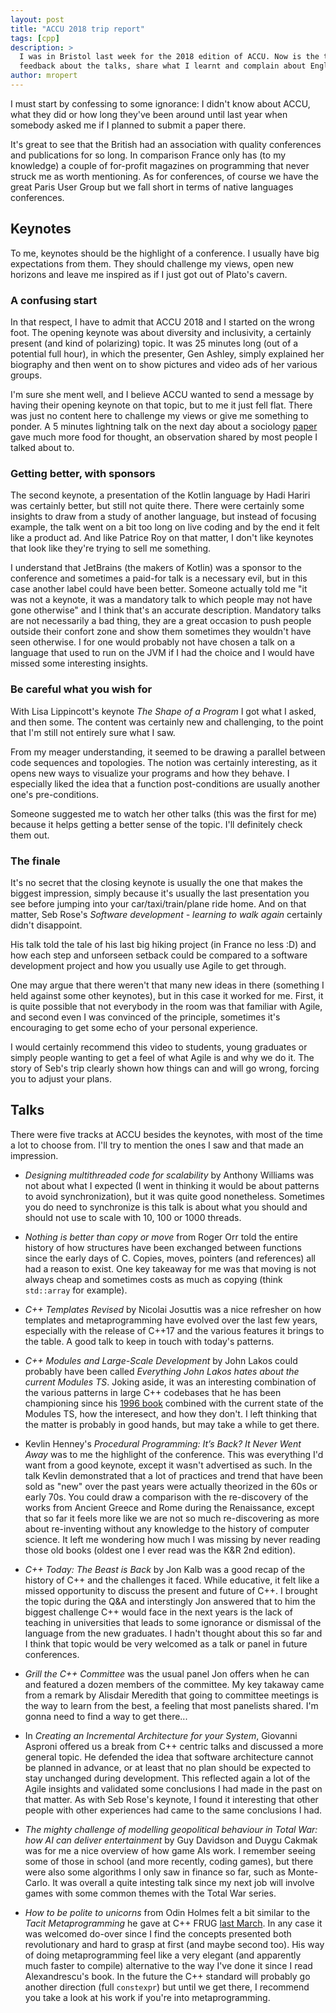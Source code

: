```yaml
---
layout: post
title: "ACCU 2018 trip report"
tags: [cpp]
description: >
  I was in Bristol last week for the 2018 edition of ACCU. Now is the time for me to give my
  feedback about the talks, share what I learnt and complain about English food.
author: mropert
---
```


I must start by confessing to some ignorance: I didn't know about ACCU, what they did or how long
they've been around until last year when somebody asked me if I planned to submit a paper there.

It's great to see that the British had an association with quality conferences and publications
for so long. In comparison France only has (to my knowledge) a couple of for-profit magazines on
programming that never struck me as worth mentioning. As for conferences, of course we have
the great Paris User Group but we fall short in terms of native languages conferences.

## Keynotes

To me, keynotes should be the highlight of a conference. I usually have big expectations from them.
They should challenge my views, open new horizons and leave me inspired as if I just got out of
Plato's cavern.

### A confusing start

In that respect, I have to admit that ACCU 2018 and I started on the wrong foot. The opening
keynote was about diversity and inclusivity, a certainly present (and kind of polarizing) topic.
It was 25 minutes long (out of a potential full hour), in which the presenter, Gen Ashley,
simply explained her biography and then went on to show pictures and video ads of her
various groups.

I'm sure she ment well, and I believe ACCU wanted to send a message by having their opening keynote
on that topic, but to me it just fell flat. There was just no content here to challenge my views
or give me something to ponder. A 5 minutes lightning talk on the next day about a sociology
[paper](http://journals.sagepub.com/doi/10.1177/0956797617741719) gave much more food for thought,
an observation shared by most people I talked about to.

### Getting better, with sponsors

The second keynote, a presentation of the Kotlin language by Hadi Hariri was certainly better, but
still not quite there. There were certainly some insights to draw from a study of another language,
but instead of focusing example, the talk went on a bit too long on live coding and by the end
it felt like a product ad. And like Patrice Roy on that matter, I don't like keynotes that look
like they're trying to sell me something.

I understand that JetBrains (the makers of Kotlin) was a sponsor to the conference and sometimes
a paid-for talk is a necessary evil, but in this case another label could have been better.
Someone actually told me "it was not a keynote, it was a mandatory talk to which people may not
have gone otherwise" and I think that's an accurate description. Mandatory talks are not
necessarily a bad thing, they are a great occasion to push people outside their confort zone and
show them sometimes they wouldn't have seen otherwise. I for one would probably not have chosen
a talk on a language that used to run on the JVM if I had the choice and I would have missed
some interesting insights.

### Be careful what you wish for

With Lisa Lippincott's keynote *The Shape of a Program* I got what I asked, and then some. The
content was certainly new and challenging, to the point that I'm still not entirely sure what I
saw.

From my meager understanding, it seemed to be drawing a parallel between code sequences and
topologies. The notion was certainly interesting, as it opens new ways to visualize your programs
and how they behave. I especially liked the idea that a function post-conditions are usually
another one's pre-conditions.

Someone suggested me to watch her other talks (this was the first for me) because it helps getting
a better sense of the topic. I'll definitely check them out.

### The finale

It's no secret that the closing keynote is usually the one that makes the biggest impression, simply
because it's usually the last presentation you see before jumping into your car/taxi/train/plane
ride home. And on that matter, Seb Rose's *Software development - learning to walk again* certainly
didn't disappoint.

His talk told the tale of his last big hiking project (in France no less :D) and how each step
and unforseen setback could be compared to a software development project and how you usually
use Agile to get through.

One may argue that there weren't that many new ideas in there (something I held against some other
keynotes), but in this case it worked for me. First, it is quite possible that not everybody in the
room was that familiar with Agile, and second even I was convinced of the principle, sometimes it's
encouraging to get some echo of your personal experience.

I would certainly recommend this video to students, young graduates or simply people wanting to get
a feel of what Agile is and why we do it. The story of Seb's trip clearly shown how things can and
will go wrong, forcing you to adjust your plans.

## Talks

There were five tracks at ACCU besides the keynotes, with most of the time a lot to choose from.
I'll try to mention the ones I saw and that made an impression.

* *Designing multithreaded code for scalability* by Anthony Williams was not about what I expected
  (I went in thinking it would be about patterns to avoid synchronization), but it was quite good
  nonetheless. Sometimes you do need to synchronize is this talk is about what you should and should
  not use to scale with 10, 100 or 1000 threads.

* *Nothing is better than copy or move* from Roger Orr told the entire history of how structures
  have been exchanged between functions since the early days of C. Copies, moves, pointers
  (and references) all had a reason to exist. One key takeaway for me was that moving is not always
  cheap and sometimes costs as much as copying (think `std::array` for example).

* *C++ Templates Revised* by Nicolai Josuttis was a nice refresher on how templates and
  metaprogramming have evolved over the last few years, especially with the release of C++17 and
  the various features it brings to the table. A good talk to keep in touch with today's patterns.

* *C++ Modules and Large-Scale Development* by John Lakos could probably have been called
  *Everything John Lakos hates about the current Modules TS*. Joking aside, it was an interesting
  combination of the various patterns in large C++ codebases that he has been championing since his
  [1996 book](https://books.google.fr/books/about/Large_scale_C++_Software_Design.html?id=AuMpAQAAMAAJ)
  combined with the current state of the Modules TS, how the interesect, and how they don't.
  I left thinking that the matter is probably in good hands, but may take a while to get there.

* Kevlin Henney's *Procedural Programming: It’s Back? It Never Went Away* was to me the highlight
  of the conference. This was everything I'd want from a good keynote, except it wasn't advertised
  as such. In the talk Kevlin demonstrated that a lot of practices and trend that have been sold
  as "new" over the past years were actually theorized in the 60s or early 70s. You could draw a
  comparison with the re-discovery of the works from Ancient Greece and Rome during the Renaissance,
  except that so far it feels more like we are not so much re-discovering as more about re-inventing
  without any knowledge to the history of computer science. It left me wondering how much I was
  missing by never reading those old books (oldest one I ever read was the K&R 2nd edition).

* *C++ Today: The Beast is Back* by Jon Kalb was a good recap of the history of C++ and the
  challenges it faced. While educative, it felt like a missed opportunity to discuss the present
  and future of C++. I brought the topic during the Q&A and interstingly Jon answered that to him
  the biggest challenge C++ would face in the next years is the lack of teaching in universities
  that leads to some ignorance or dismissal of the language from the new graduates. I hadn't thought
  about this so far and I think that topic would be very welcomed as a talk or panel in future
  conferences.

* *Grill the C++ Committee* was the usual panel Jon offers when he can and featured a dozen members
  of the committee. My key takaway came from a remark by Alisdair Meredith that going to committee
  meetings is the way to learn from the best, a feeling that most panelists shared. I'm gonna need
  to find a way to get there...

* In *Creating an Incremental Architecture for your System*, Giovanni Asproni offered us a break
  from C++ centric talks and discussed a more general topic. He defended the idea that software
  architecture cannot be planned in advance, or at least that no plan should be expected to stay
  unchanged during development. This reflected again a lot of the Agile insights and validated
  some conclusions I had made in the past on that matter. As with Seb Rose's keynote, I found it
  interesting that other people with other experiences had came to the same conclusions I had.

* *The mighty challenge of modelling geopolitical behaviour in Total War: how AI can deliver*
  *entertainment* by Guy Davidson and Duygu Cakmak was for me a nice overview of how game AIs
  work. I remember seeing some of those in school (and more recently, coding games), but there were
  also some algorithms I only saw in finance so far, such as Monte-Carlo. It was overall a quite
  intesting talk since my next job will involve games with some common themes with the Total War
  series.

* *How to be polite to unicorns* from Odin Holmes felt a bit similar to the *Tacit Metaprogramming*
  he gave at C++ FRUG [last March](https://www.meetup.com/User-Group-Cpp-Francophone/events/247610627/).
  In any case it was welcomed do-over since I find the concepts presented both revolutionary and
  hard to grasp at first (and maybe second too). His way of doing metaprogramming feel like a very
  elegant (and apparently much faster to compile) alternative to the way I've done it since I read
  Alexandrescu's book. In the future the C++ standard will probably go another direction (full
  `constexpr`) but until we get there, I recommend you take a look at his work if you're into
  metaprogramming.

